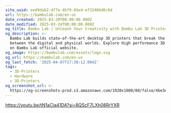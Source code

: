 ```yaml
---
site_uuid: eed9dab2-4f7e-4bf9-85e4-ef32404d6c6d
url: https://bambulab.com/en-us
date_created: 2025-03-20T00:00:00.000Z
date_modified: 2025-03-24T00:00:00.000Z
og_title: Bambu Lab | Unleash Your Creativity with Bambu Lab 3D Printers - Bambu Lab
og_description: >-
  Bambu Lab builds state-of-the-art desktop 3D printers that break the barriers
  between the digital and physical worlds. Explore High performance 3D printers
  on Bambu Lab official website.
og_image: https://bambulab.com/assets/logo.svg
og_url: https://bambulab.com/en-us
og_last_fetch: '2025-04-07T17:38:12.004Z'
tags:
  - 3D-Printers
  - Hardware
  - 3D-Printers
og_screenshot_url: >-
  https://og-screenshots-prod.s3.amazonaws.com/1920x1080/80/false/4be3eac00395ebb700e9117f496df18177ee5d1f29ee2d4341f2d0d9f51faf28.jpeg
---
```


https://youtu.be/tN1aCia41DA?si=8QScF7LXh08RrYXR
